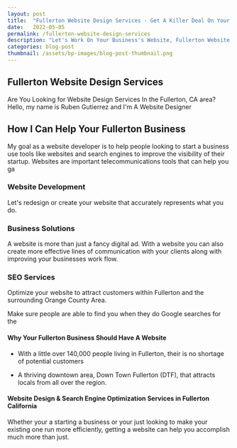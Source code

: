 ```yaml
---
layout: post
title:  "Fullerton Website Design Services - Get A Killer Deal On Your Website"
date:   2022-05-05
permalink: /fullerton-website-design-services
description: "Let's Work On Your Business's Website, Fullerton Website Designer"
categories: blog-post
thumbnail: /assets/bp-images/blog-post-thumbnail.png
---
```


## Fullerton Website Design Services
Are You Looking for Website Design Services In the Fullerton, CA area?
Hello, my name is Ruben Gutierrez and I'm A Website Designer

## How I Can Help Your Fullerton Business
My goal as a website developer is to help people looking to start a business use tools like websites and search engines to improve the visibility of their startup. Websites are important telecommunications tools that can help you ga

### Website Development
Let's redesign or create your website  that accurately represents what you do.

### Business Solutions
A website is more than just a fancy digital ad.  With a website you can also create more effective lines of communication with your clients along with improving your businesses work flow.
        
### SEO Services
Optimize your website to attract customers within Fullerton and the surrounding Orange County Area.

Make sure people are able to find you when they do Google searches for the 

#### Why Your Fullerton Business Should Have A Website

* With a little over 140,000 people living in Fullerton, their is no shortage of potential customers

* A thriving downtown area, Down Town Fullerton (DTF), that attracts locals from all over the region. 

#### Website Design & Search Engine Optimization Services in Fullerton California

Whether your a starting a business or your just looking to make your existing one run more efficiently, getting a website can help you 
accomplish much more than just.

